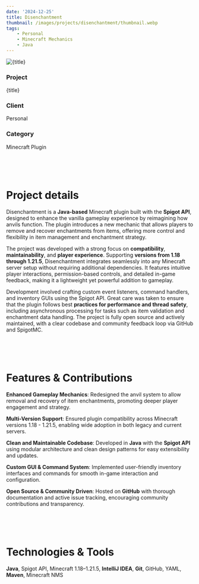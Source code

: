 ```yaml
---
date: '2024-12-25'
title: Disenchantment
thumbnail: /images/projects/disenchantment/thumbnail.webp
tags:
    - Personal
    - Minecraft Mechanics
    - Java
---
```


<img src="/images/projects/disenchantment/anvil.webp" alt={title} class="w-full h-56 object-cover mb-4 rounded-lg shadow-lg" />

<div class="bg-neutral-900 flex flex-wrap gap-y-8 gap-x-20 justify-between px-8 py-6 rounded-lg xs:px-24">
    <div>
        <h3 class="!m-0 !mb-1 !font-semibold">Project</h3>
        <p class="!m-0">{title}</p>
    </div>
    <div>
        <h3 class="!m-0 !mb-1 !font-semibold">Client</h3>
        <p class="!m-0">Personal</p>
    </div>
    <div>
        <h3 class="!m-0 !mb-1 !font-semibold">Category</h3>
        <p class="!m-0">Minecraft Plugin</p>
    </div>
</div>

<br />
<br />
<br />

# Project details

Disenchantment is a **Java-based** Minecraft plugin built with the **Spigot API**, designed to enhance the vanilla gameplay experience by reimagining how anvils function. The plugin introduces a new mechanic that allows players to remove and recover enchantments from items, offering more control and flexibility in item management and enchantment strategy.

The project was developed with a strong focus on **compatibility**, **maintainability**, and **player experience**. Supporting **versions from 1.18 through 1.21.5**, Disenchantment integrates seamlessly into any Minecraft server setup without requiring additional dependencies. It features intuitive player interactions, permission-based controls, and detailed in-game feedback, making it a lightweight yet powerful addition to gameplay.

Development involved crafting custom event listeners, command handlers, and inventory GUIs using the Spigot API. Great care was taken to ensure that the plugin follows best **practices for performance and thread safety**, including asynchronous processing for tasks such as item validation and enchantment data handling. The project is fully open source and actively maintained, with a clear codebase and community feedback loop via GitHub and SpigotMC.

<br />
<br />
<br />

# Features & Contributions

**Enhanced Gameplay Mechanics**: Redesigned the anvil system to allow removal and recovery of item enchantments, promoting deeper player engagement and strategy.

**Multi-Version Support**: Ensured plugin compatibility across Minecraft versions 1.18 - 1.21.5, enabling wide adoption in both legacy and current servers.

**Clean and Maintainable Codebase**: Developed in **Java** with the **Spigot API** using modular architecture and clean design patterns for easy extensibility and updates.

**Custom GUI & Command System**: Implemented user-friendly inventory interfaces and commands for smooth in-game interaction and configuration.

**Open Source & Community Driven**: Hosted on **GitHub** with thorough documentation and active issue tracking, encouraging community contributions and transparency.

<br />
<br />
<br />

# Technologies & Tools

**Java**, Spigot API, Minecraft 1.18–1.21.5, **IntelliJ IDEA**, **Git**, GitHub, YAML, **Maven**, Minecraft NMS
